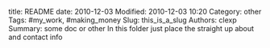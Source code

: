 title: README
date: 2010-12-03
Modified: 2010-12-03 10:20
Category: other
Tags: #my_work, #making_money
Slug: this_is_a_slug
Authors: clexp
Summary: some doc or other
In this folder just place the straight up about and contact info